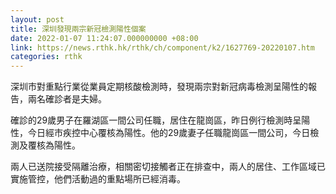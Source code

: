 ```yaml
---
layout: post
title: 深圳發現兩宗新冠檢測陽性個案
date: 2022-01-07 11:24:07.000000000 +08:00
link: https://news.rthk.hk/rthk/ch/component/k2/1627769-20220107.htm
categories: rthk
---
```


深圳市對重點行業從業員定期核酸檢測時，發現兩宗對新冠病毒檢測呈陽性的報告，兩名確診者是夫婦。

確診的29歲男子在羅湖區一間公司任職，居住在龍崗區，昨日例行檢測時呈陽性，今日經市疾控中心覆核為陽性。他的29歲妻子任職龍崗區一間公司，今日檢測及覆核為陽性。

兩人已送院接受隔離治療，相關密切接觸者正在排查中，兩人的居住、工作區域已實施管控，他們活動過的重點場所已經消毒。
